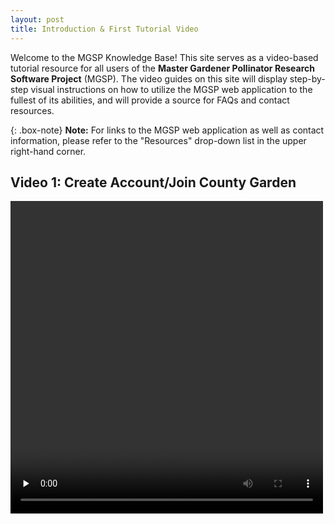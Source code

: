 ```yaml
---
layout: post
title: Introduction & First Tutorial Video
---
```


Welcome to the MGSP Knowledge Base! This site serves as a video-based tutorial resource for all users of the **Master Gardener Pollinator Research Software Project** (MGSP).
The video guides on this site will display step-by-step visual instructions on how to utilize the MGSP web application to the fullest of its abilities, and will provide a source for FAQs and contact resources.

{: .box-note}
**Note:** For links to the MGSP web application as well as contact information, please refer to the "Resources" drop-down list in the upper right-hand corner.

## Video 1: **Create Account/Join County Garden**

<video width='500' height='500' align = 'center' preload='none' controls>
    <source src="/video/Test_Video.mp4" type="video/mp4" />
</video>





